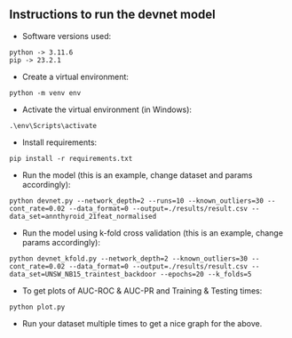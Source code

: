 ## Instructions to run the devnet model

* Software versions used:
```
python -> 3.11.6
pip -> 23.2.1
```

* Create a virtual environment:
```
python -m venv env
```

* Activate the virtual environment (in Windows):
```
.\env\Scripts\activate
```

* Install requirements:
```
pip install -r requirements.txt
```

* Run the model (this is an example, change dataset and params accordingly):
```
python devnet.py --network_depth=2 --runs=10 --known_outliers=30 --cont_rate=0.02 --data_format=0 --output=./results/result.csv --data_set=annthyroid_21feat_normalised
```

* Run the model using k-fold cross validation (this is an example, change params accordingly):
```
python devnet_kfold.py --network_depth=2 --known_outliers=30 --cont_rate=0.02 --data_format=0 --output=./results/result.csv --data_set=UNSW_NB15_traintest_backdoor --epochs=20 --k_folds=5
```

* To get plots of AUC-ROC & AUC-PR and Training & Testing times:
```
python plot.py
```
* Run your dataset multiple times to get a nice graph for the above.